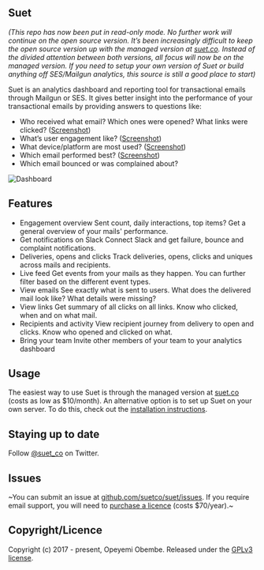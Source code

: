 ## Suet

*(This repo has now been put in read-only mode. No further work will continue on the open source version. It’s been increasingly difficult to keep the open source version up with the managed version at [suet.co](https://suet.co/). Instead of the divided attention between both versions, all focus will now be on the managed version. If you need to setup your own version of Suet or build anything off SES/Mailgun analytics, this source is still a good place to start)*

Suet is an analytics dashboard and reporting tool for transactional emails through Mailgun or SES. It gives better insight into the performance of your transactional emails by providing answers to questions like:

- Who received what email? Which ones were opened? What links were clicked? ([Screenshot](https://github.com/suetco/suet/raw/master/public_html/static/images/screenshots/feed.png))
- What’s user engagement like? ([Screenshot](https://github.com/suetco/suet/raw/master/public_html/static/images/screenshots/users.png))
- What device/platform are most used? ([Screenshot](https://github.com/suetco/suet/raw/master/public_html/static/images/screenshots/dashboard.png))
- Which email performed best? ([Screenshot](https://github.com/suetco/suet/raw/master/public_html/static/images/screenshots/email.png))
- Which email bounced or was complained about?

![Dashboard](https://github.com/suetco/suet/raw/master/public_html/static/images/screenshots/dashboard.png)

## Features

- Engagement overview
Sent count, daily interactions, top items? Get a general overview of your mails' performance.
- Get notifications on Slack
Connect Slack and get failure, bounce and complaint notifications.
- Deliveries, opens and clicks
Track deliveries, opens, clicks and uniques across mails and recipients.
- Live feed
Get events from your mails as they happen. You can further filter based on the different event types.
- View emails
See exactly what is sent to users. What does the delivered mail look like? What details were missing?
- View links
Get summary of all clicks on all links. Know who clicked, when and on what mail.
- Recipients and activity
View recipient journey from delivery to open and clicks. Know who opened and clicked on what.
- Bring your team
Invite other members of your team to your analytics dashboard

## Usage

The easiest way to use Suet is through the managed version at [suet.co](https://suet.co/) (costs as low as $10/month). An alternative option is to set up Suet on your own server. To do this, check out the [installation instructions](http://github.com/suetco/suet/blob/master/docs/installation.md).

## Staying up to date

Follow [@suet_co](http://twitter.com/suet_co) on Twitter.

## Issues

~You can submit an issue at [github.com/suetco/suet/issues](http://github.com/suetco/suet/issues). If you require email support, you will need to [purchase a licence](https://pay.paddle.com/checkout/515197) (costs $70/year).~

## Copyright/Licence

Copyright (c) 2017 - present, Opeyemi Obembe. Released under the [GPLv3 license](https://www.gnu.org/licenses/gpl-3.0.txt).
